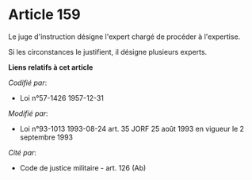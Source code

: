 # Article 159

Le juge d'instruction désigne l'expert chargé de procéder à l'expertise.

Si les circonstances le justifient, il désigne plusieurs experts.

**Liens relatifs à cet article**

_Codifié par_:

  - Loi n°57-1426 1957-12-31

_Modifié par_:

  - Loi n°93-1013 1993-08-24 art. 35 JORF 25 août 1993 en vigueur le 2 septembre 1993

_Cité par_:

  - Code de justice militaire - art. 126 (Ab)
